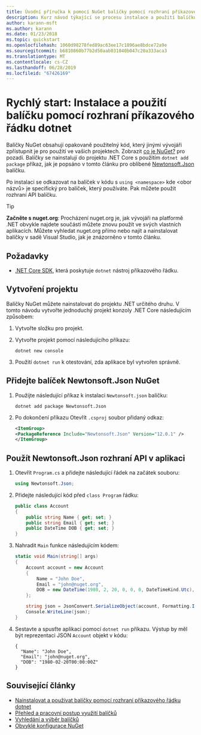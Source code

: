 ```yaml
---
title: Úvodní příručka k pomocí NuGet balíčky pomocí rozhraní příkazového řádku dotnet
description: Kurz návod týkající se procesu instalace a použití balíčku NuGet v projektu .NET Core.
author: karann-msft
ms.author: karann
ms.date: 01/23/2018
ms.topic: quickstart
ms.openlocfilehash: 1060d98278fed89ac63ee17c1896ae8bdce72a9e
ms.sourcegitcommit: b6810860b77b2d50aab031040b047c20a333aca3
ms.translationtype: MT
ms.contentlocale: cs-CZ
ms.lasthandoff: 06/28/2019
ms.locfileid: "67426169"
---
```

# <a name="quickstart-install-and-use-a-package-using-the-dotnet-cli"></a>Rychlý start: Instalace a použití balíčku pomocí rozhraní příkazového řádku dotnet

Balíčky NuGet obsahují opakovaně použitelný kód, který jinými vývojáři zpřístupnit je pro použití ve vašich projektech. Zobrazit [co je NuGet?](../What-is-NuGet.md) pro pozadí. Balíčky se nainstalují do projektu .NET Core s použitím `dotnet add package` příkaz, jak je popsáno v tomto článku pro oblíbené [Newtonsoft.Json](https://www.nuget.org/packages/Newtonsoft.Json/) balíčku.

Po instalaci se odkazovat na balíček v kódu s `using <namespace>` kde \<obor názvů\> je specifický pro balíček, který používáte. Pak můžete použít rozhraní API balíčku.

> [!Tip]
> **Začněte s nuget.org**: Procházení nuget.org je, jak vývojáři na platformě .NET obvykle najdete součásti můžete znovu použít ve svých vlastních aplikacích. Můžete vyhledat nuget.org přímo nebo najít a nainstalovat balíčky v sadě Visual Studio, jak je znázorněno v tomto článku.

## <a name="prerequisites"></a>Požadavky

- [.NET Core SDK](https://www.microsoft.com/net/download/), která poskytuje `dotnet` nástroj příkazového řádku.

## <a name="create-a-project"></a>Vytvoření projektu

Balíčky NuGet můžete nainstalovat do projektu .NET určitého druhu. V tomto návodu vytvořte jednoduchý projekt konzoly .NET Core následujícím způsobem:

1. Vytvořte složku pro projekt.

1. Vytvořte projekt pomocí následujícího příkazu:

    ```cli
    dotnet new console
    ```

1. Použití `dotnet run` k otestování, zda aplikace byl vytvořen správně.

## <a name="add-the-newtonsoftjson-nuget-package"></a>Přidejte balíček Newtonsoft.Json NuGet

1. Použijte následující příkaz k instalaci `Newtonsoft.json` balíčku:

    ```cli
    dotnet add package Newtonsoft.Json
    ```

2. Po dokončení příkazu Otevřít `.csproj` soubor přidaný odkaz:

    ```xml
   <ItemGroup>
    <PackageReference Include="Newtonsoft.Json" Version="12.0.1" />
   </ItemGroup>
    ```

## <a name="use-the-newtonsoftjson-api-in-the-app"></a>Použít Newtonsoft.Json rozhraní API v aplikaci

1. Otevřít `Program.cs` a přidejte následující řádek na začátek souboru:

    ```cs
    using Newtonsoft.Json;
    ```

1. Přidejte následující kód před `class Program` řádku:

    ```cs
    public class Account
    {
        public string Name { get; set; }
        public string Email { get; set; }
        public DateTime DOB { get; set; }
    }
    ```

1. Nahradit `Main` funkce následujícím kódem:

    ```cs
    static void Main(string[] args)
    {
        Account account = new Account
        {
            Name = "John Doe",
            Email = "john@nuget.org",
            DOB = new DateTime(1980, 2, 20, 0, 0, 0, DateTimeKind.Utc),
        };

        string json = JsonConvert.SerializeObject(account, Formatting.Indented);
        Console.WriteLine(json);
    }
    ```

1. Sestavte a spusťte aplikaci pomocí `dotnet run` příkazu. Výstup by měl být reprezentaci JSON `Account` objekt v kódu:

    ```output
    {
      "Name": "John Doe",
      "Email": "john@nuget.org",
      "DOB": "1980-02-20T00:00:00Z"
    }
    ```

## <a name="related-articles"></a>Související články

- [Nainstalovat a používat balíčky pomocí rozhraní příkazového řádku dotnet](../consume-packages/install-use-packages-dotnet-cli.md)
- [Přehled a pracovní postup využití balíčků](../consume-packages/overview-and-workflow.md)
- [Vyhledání a výběr balíčků](../consume-packages/finding-and-choosing-packages.md)
- [Obvyklé konfigurace NuGet](../consume-packages/configuring-nuget-behavior.md)
